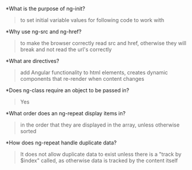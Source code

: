 *What is the purpose of ng-init?
>to set initial variable values for following code to work with

*Why use ng-src and ng-href?
>to make the browser correctly read src and href, otherwise they will break and not read the url's correctly

*What are directives?
>add Angular functionality to html elements, creates dynamic components that re-render when content changes

*Does ng-class require an object to be passed in?
>Yes

*What order does an ng-repeat display items in?
>in the order that they are displayed in the array, unless otherwise sorted

*How does ng-repeat handle duplicate data?
>It does not allow duplicate data to exist unless there is a "track by $index" called, as otherwise data is tracked by the content itself